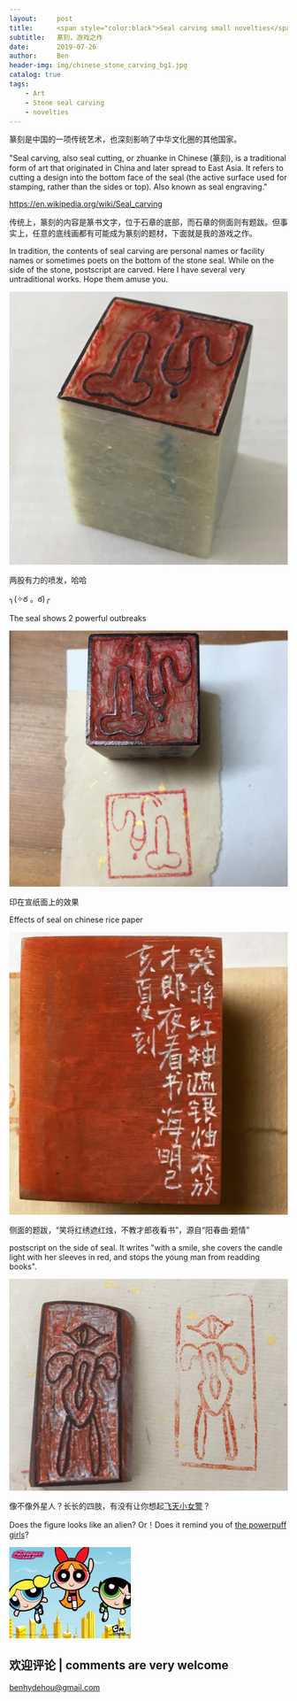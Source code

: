 ```yaml
---
layout:     post
title:      <span style="color:black">Seal carving small novelties</span>
subtitle:   篆刻，游戏之作
date:       2019-07-26
author:     Ben
header-img: img/chinese_stone_carving_bg1.jpg
catalog: true
tags:
    - Art
    - Stone seal carving
    - novelties
---
```


篆刻是中国的一项传统艺术，也深刻影响了中华文化圈的其他国家。

"Seal carving, also seal cutting, or zhuanke in Chinese (篆刻), is a traditional form of art that originated in China and later spread to East Asia. It refers to cutting a design into the bottom face of the seal (the active surface used for stamping, rather than the sides or top). Also known as seal engraving."

https://en.wikipedia.org/wiki/Seal_carving

传统上，篆刻的内容是篆书文字，位于石章的底部，而石章的侧面则有题跋。但事实上，任意的底线画都有可能成为篆刻的题材，下面就是我的游戏之作。

In tradition, the contents of seal carving are personal names or facility names or sometimes poets on the bottom of the stone seal. While on the side of the stone, postscript are carved.
Here I have several very untraditional works. Hope them amuse you.

  

![bottom of the seal](/img/IMG_8135.JPG)

两股有力的喷发，哈哈

╮(✧ఠ 。ఠ)╭

The seal shows 2 powerful outbreaks 


![effect of seal on paper](/img/IMG_8133.JPG)


印在宣纸面上的效果

Effects of seal on chinese rice paper


![side of this stone](/img/IMG_8141.JPG)

侧面的题跋，“笑将红绣遮红烛，不教才郎夜看书”，源自“阳春曲·题情”

postscript on the side of seal. It writes "with a smile, she covers the candle light with her sleeves in red, and stops the young man from readding books".


![Alien figure](/img/IMG_8152.JPG)

像不像外星人？长长的四肢，有没有让你想起[飞天小女警](https://zh.wikipedia.org/wiki/%E9%A3%9B%E5%A4%A9%E5%B0%8F%E5%A5%B3%E8%AD%A6)？

Does the figure looks like an alien? Or！Does it remind you of [the powerpuff girls](https://en.wikipedia.org/wiki/The_Powerpuff_Girls)?

![Power puff](/img/powerpuffs.jpg)



## 欢迎评论 | comments are very welcome

benhydehou@gmail.com


